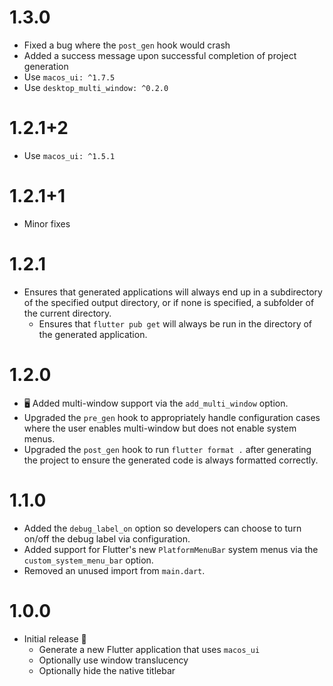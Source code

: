 # 1.3.0
* Fixed a bug where the `post_gen` hook would crash
* Added a success message upon successful completion of project generation
* Use `macos_ui: ^1.7.5`
* Use `desktop_multi_window: ^0.2.0`

# 1.2.1+2
* Use `macos_ui: ^1.5.1`

# 1.2.1+1
* Minor fixes

# 1.2.1
* Ensures that generated applications will always end up in a subdirectory of the specified output directory, or if 
none is specified, a subfolder of the current directory.
  * Ensures that `flutter pub get` will always be run in the directory of the generated application.

# 1.2.0
* 🖥 Added multi-window support via the `add_multi_window` option.
* Upgraded the `pre_gen` hook to appropriately handle configuration cases where the user enables multi-window but does
not enable system menus.
* Upgraded the `post_gen` hook to run `flutter format .` after generating the project to ensure the generated code is 
always formatted correctly.

# 1.1.0
* Added the `debug_label_on` option so developers can choose to turn on/off the debug label via configuration.
* Added support for Flutter's new `PlatformMenuBar` system menus via the `custom_system_menu_bar` option.
* Removed an unused import from `main.dart`.

# 1.0.0

* Initial release 🎉
  * Generate a new Flutter application that uses `macos_ui`
  * Optionally use window translucency
  * Optionally hide the native titlebar
